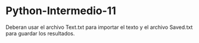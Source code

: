 # Python-Intermedio-11

Deberan usar el archivo Text.txt para importar el texto y el archivo Saved.txt para guardar los resultados.
